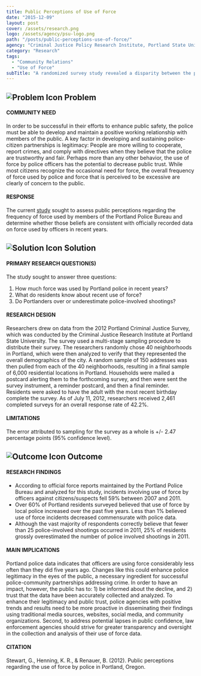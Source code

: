 ```yaml
---
title: Public Perceptions of Use of Force
date: "2015-12-09"
layout: post
cover: /assets/research.png
logo: /assets/agency/psu-logo.png
path: "/posts/public-perceptions-use-of-force/"
agency: "Criminal Justice Policy Research Institute, Portland State University - 2012"
category: "Research"
tags:
  - "Community Relations"
  - "Use of Force"
subTitle: "A randomized survey study revealed a disparity between the public perception of the number of use of force events and the officially recorded data."
---
```

## ![Problem Icon](https://github.com/google/material-design-icons/raw/master/alert/1x_web/ic_error_outline_black_48dp.png "Problem") Problem

#### COMMUNITY NEED

In order to be successful in their efforts to enhance public safety, the police must be able to develop and maintain a positive working relationship with members of the public. A key factor in developing and sustaining police-citizen partnerships is legitimacy: People are more willing to cooperate, report crimes, and comply with directives when they believe that the police are trustworthy and fair. Perhaps more than any other behavior, the use of force by police officers has the potential to decrease public trust. While most citizens recognize the occasional need for force, the overall frequency of force used by police and force that is perceived to be excessive are clearly of concern to the public.

#### RESPONSE

The current [study](https://www.pdx.edu/cjpri/sites/www.pdx.edu.cjpri/files/Use_of_Force_Final.pdf) sought to assess public perceptions regarding the frequency of force used by members of the Portland Police Bureau and determine whether those beliefs are consistent with officially recorded data on force used by officers in recent years.

## ![Solution Icon](https://github.com/google/material-design-icons/raw/master/action/1x_web/ic_lightbulb_outline_black_48dp.png "Solution") Solution

#### PRIMARY RESEARCH QUESTION(S)

The study sought to answer three questions:

1. How much force was used by Portland police in recent years?
2. What do residents know about recent use of force?
3. Do Portlanders over or underestimate police-involved shootings?

#### RESEARCH DESIGN

Researchers drew on data from the 2012 Portland Criminal Justice Survey, which was conducted by the Criminal Justice Research Institute at Portland State University. The survey used a multi-stage sampling procedure to distribute their survey. The researchers randomly chose 40 neighborhoods in Portland, which were then analyzed to verify that they represented the overall demographics of the city. A random sample of 150 addresses was then pulled from each of the 40 neighborhoods, resulting in a final sample of 6,000 residential locations in Portland. Households were mailed a postcard alerting them to the forthcoming survey, and then were sent the survey instrument, a reminder postcard, and then a final reminder. Residents were asked to have the adult with the most recent birthday complete the survey. As of July 11, 2012, researchers received 2,461 completed surveys for an overall response rate of 42.2%.

#### LIMITATIONS

The error attributed to sampling for the survey as a whole is +/- 2.47 percentage points (95% confidence level).

## ![Outcome Icon](https://github.com/google/material-design-icons/raw/master/action/1x_web/ic_view_list_black_48dp.png "Outcome") Outcome

#### RESEARCH FINDINGS

- According to official force reports maintained by the Portland Police Bureau and analyzed for this study, incidents involving use of force by officers against citizens/suspects fell 59% between 2007 and 2011.
- Over 60% of Portland residents surveyed believed that use of force by local police increased over the past five years. Less than 1% believed use of force incidents decreased commensurate with police data.
- Although the vast majority of respondents correctly believe that fewer than 25 police-involved shootings occurred in 2011, 25% of residents grossly overestimated the number of police involved shootings in 2011.

#### MAIN IMPLICATIONS

Portland police data indicates that officers are using force considerably less often than they did five years ago. Changes like this could enhance police legitimacy in the eyes of the public, a necessary ingredient for successful police-community partnerships addressing crime. In order to have an impact, however, the public has to: 1) be informed about the decline, and 2) trust that the data have been accurately collected and analyzed. To enhance their legitimacy and public trust, police agencies with positive trends and results need to be more proactive in disseminating their findings using traditional media sources, websites, social media, and community organizations. Second, to address potential lapses in public confidence, law enforcement agencies should strive for greater transparency and oversight in the collection and analysis of their use of force data.

#### CITATION

Stewart, G., Henning, K. R., & Renauer, B. (2012). Public perceptions regarding the use of force by police in Portland, Oregon.
